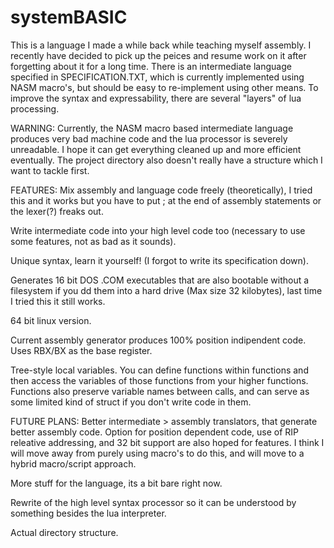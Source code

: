 # systemBASIC
This is a language I made a while back while teaching myself assembly. I recently have decided to pick up the peices and resume work on it after forgetting about it for a long time. There is an intermediate language specified in SPECIFICATION.TXT, which is currently implemented using NASM macro's, but should be easy to re-implement using other means. To improve the syntax and expressability, there are several "layers" of lua processing. 

WARNING:
Currently, the NASM macro based intermediate language produces very bad machine code and the lua processor is severely unreadable. I hope it can get everything cleaned up and more efficient eventually. The project directory also doesn't really have a structure which I want to tackle first.


FEATURES:
Mix assembly and language code freely (theoretically), I tried this and it works but you have to put ; at the end of
assembly statements or the lexer(?) freaks out.

Write intermediate code into your high level code too (necessary to use some features, not as bad as it sounds).

Unique syntax, learn it yourself! (I forgot to write its specification down).

Generates 16 bit DOS .COM executables that are also bootable without a filesystem if you dd them into a hard drive (Max size 32 kilobytes), last time I tried this it still works.

64 bit linux version.

Current assembly generator produces 100% position indipendent code. Uses RBX/BX as the base register.

Tree-style local variables. You can define functions within functions and then access the variables of those functions from your higher functions. Functions also preserve variable names between calls, and can serve as some limited kind of struct if you don't write code in them.


FUTURE PLANS:
Better intermediate > assembly translators, that generate better assembly code. Option for position dependent code, use of RIP releative addressing, and 32 bit support are also hoped for features. I think I will move away from purely using macro's to do this, and will move to a hybrid macro/script approach.

More stuff for the language, its a bit bare right now.

Rewrite of the high level syntax processor so it can be understood by something besides the lua interpreter.

Actual directory structure.
